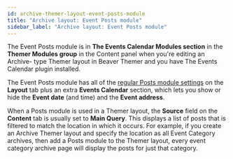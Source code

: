 ```yaml
---
id: archive-themer-layout-event-posts-module
title: "Archive layout: Event Posts module"
sidebar_label: "Archive layout: Event Posts module"
---
```


The Event Posts module is in **The Events Calendar Modules section** in the **Themer Modules group** in the Content panel when you're editing an Archive- type Themer layout in Beaver Themer and you have The Events Calendar plugin installed.

The Event Posts module has all of the [regular Posts module settings](/beaver-builder/layouts/modules/posts/posts.md) on the **Layout** tab plus an extra **Events Calendar** section, which lets you show or hide the **Event date** (and time) and the **Event address**.

When a Posts module is used in a Themer layout, the **Source** field on the **Content** tab is usually set to **Main Query**. This displays a list of posts that is filtered to match the location in which it occurs. For example, if you create an Archive Themer layout and specify the location as all Event Category archives, then add a Posts module to the Themer layout, every event category archive page will display the posts for just that category.
